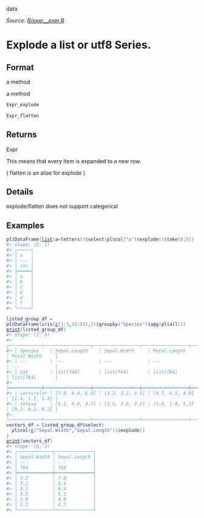 data

*Source: [R/expr__expr.R](https://github.com/pola-rs/r-polars/tree/main/R/expr__expr.R)*

# Explode a list or utf8 Series.

## Format

a method

a method

```r
Expr_explode

Expr_flatten
```

## Returns

Expr

This means that every item is expanded to a new row.

( flatten is an alias for explode )

## Details

explode/flatten does not support categorical

## Examples

<pre class='r-example'><code><span class='r-in'><span><span class='va'>pl</span><span class='op'>$</span><span class='fu'>DataFrame</span><span class='op'>(</span><span class='fu'><a href='https://rdrr.io/r/base/list.html'>list</a></span><span class='op'>(</span>a<span class='op'>=</span><span class='va'>letters</span><span class='op'>)</span><span class='op'>)</span><span class='op'>$</span><span class='fu'>select</span><span class='op'>(</span><span class='va'>pl</span><span class='op'>$</span><span class='fu'>col</span><span class='op'>(</span><span class='st'>"a"</span><span class='op'>)</span><span class='op'>$</span><span class='fu'>explode</span><span class='op'>(</span><span class='op'>)</span><span class='op'>$</span><span class='fu'>take</span><span class='op'>(</span><span class='fl'>0</span><span class='op'>:</span><span class='fl'>5</span><span class='op'>)</span><span class='op'>)</span></span></span>
<span class='r-out co'><span class='r-pr'>#&gt;</span> shape: (6, 1)</span>
<span class='r-out co'><span class='r-pr'>#&gt;</span> ┌─────┐</span>
<span class='r-out co'><span class='r-pr'>#&gt;</span> │ a   │</span>
<span class='r-out co'><span class='r-pr'>#&gt;</span> │ --- │</span>
<span class='r-out co'><span class='r-pr'>#&gt;</span> │ str │</span>
<span class='r-out co'><span class='r-pr'>#&gt;</span> ╞═════╡</span>
<span class='r-out co'><span class='r-pr'>#&gt;</span> │ a   │</span>
<span class='r-out co'><span class='r-pr'>#&gt;</span> │ b   │</span>
<span class='r-out co'><span class='r-pr'>#&gt;</span> │ c   │</span>
<span class='r-out co'><span class='r-pr'>#&gt;</span> │ d   │</span>
<span class='r-out co'><span class='r-pr'>#&gt;</span> │ e   │</span>
<span class='r-out co'><span class='r-pr'>#&gt;</span> │ f   │</span>
<span class='r-out co'><span class='r-pr'>#&gt;</span> └─────┘</span>
<span class='r-in'><span></span></span>
<span class='r-in'><span><span class='va'>listed_group_df</span> <span class='op'>=</span>  <span class='va'>pl</span><span class='op'>$</span><span class='fu'>DataFrame</span><span class='op'>(</span><span class='va'>iris</span><span class='op'>[</span><span class='fu'><a href='https://rdrr.io/r/base/c.html'>c</a></span><span class='op'>(</span><span class='fl'>1</span><span class='op'>:</span><span class='fl'>3</span>,<span class='fl'>51</span><span class='op'>:</span><span class='fl'>53</span><span class='op'>)</span>,<span class='op'>]</span><span class='op'>)</span><span class='op'>$</span><span class='fu'>groupby</span><span class='op'>(</span><span class='st'>"Species"</span><span class='op'>)</span><span class='op'>$</span><span class='fu'>agg</span><span class='op'>(</span><span class='va'>pl</span><span class='op'>$</span><span class='fu'>all</span><span class='op'>(</span><span class='op'>)</span><span class='op'>)</span></span></span>
<span class='r-in'><span><span class='fu'><a href='https://rdrr.io/r/base/print.html'>print</a></span><span class='op'>(</span><span class='va'>listed_group_df</span><span class='op'>)</span></span></span>
<span class='r-out co'><span class='r-pr'>#&gt;</span> shape: (2, 5)</span>
<span class='r-out co'><span class='r-pr'>#&gt;</span> ┌────────────┬─────────────────┬─────────────────┬─────────────────┬─────────────────┐</span>
<span class='r-out co'><span class='r-pr'>#&gt;</span> │ Species    ┆ Sepal.Length    ┆ Sepal.Width     ┆ Petal.Length    ┆ Petal.Width     │</span>
<span class='r-out co'><span class='r-pr'>#&gt;</span> │ ---        ┆ ---             ┆ ---             ┆ ---             ┆ ---             │</span>
<span class='r-out co'><span class='r-pr'>#&gt;</span> │ cat        ┆ list[f64]       ┆ list[f64]       ┆ list[f64]       ┆ list[f64]       │</span>
<span class='r-out co'><span class='r-pr'>#&gt;</span> ╞════════════╪═════════════════╪═════════════════╪═════════════════╪═════════════════╡</span>
<span class='r-out co'><span class='r-pr'>#&gt;</span> │ versicolor ┆ [7.0, 6.4, 6.9] ┆ [3.2, 3.2, 3.1] ┆ [4.7, 4.5, 4.9] ┆ [1.4, 1.5, 1.5] │</span>
<span class='r-out co'><span class='r-pr'>#&gt;</span> │ setosa     ┆ [5.1, 4.9, 4.7] ┆ [3.5, 3.0, 3.2] ┆ [1.4, 1.4, 1.3] ┆ [0.2, 0.2, 0.2] │</span>
<span class='r-out co'><span class='r-pr'>#&gt;</span> └────────────┴─────────────────┴─────────────────┴─────────────────┴─────────────────┘</span>
<span class='r-in'><span><span class='va'>vectors_df</span> <span class='op'>=</span> <span class='va'>listed_group_df</span><span class='op'>$</span><span class='fu'>select</span><span class='op'>(</span></span></span>
<span class='r-in'><span>  <span class='va'>pl</span><span class='op'>$</span><span class='fu'>col</span><span class='op'>(</span><span class='fu'><a href='https://rdrr.io/r/base/c.html'>c</a></span><span class='op'>(</span><span class='st'>"Sepal.Width"</span>,<span class='st'>"Sepal.Length"</span><span class='op'>)</span><span class='op'>)</span><span class='op'>$</span><span class='fu'>explode</span><span class='op'>(</span><span class='op'>)</span></span></span>
<span class='r-in'><span><span class='op'>)</span></span></span>
<span class='r-in'><span><span class='fu'><a href='https://rdrr.io/r/base/print.html'>print</a></span><span class='op'>(</span><span class='va'>vectors_df</span><span class='op'>)</span></span></span>
<span class='r-out co'><span class='r-pr'>#&gt;</span> shape: (6, 2)</span>
<span class='r-out co'><span class='r-pr'>#&gt;</span> ┌─────────────┬──────────────┐</span>
<span class='r-out co'><span class='r-pr'>#&gt;</span> │ Sepal.Width ┆ Sepal.Length │</span>
<span class='r-out co'><span class='r-pr'>#&gt;</span> │ ---         ┆ ---          │</span>
<span class='r-out co'><span class='r-pr'>#&gt;</span> │ f64         ┆ f64          │</span>
<span class='r-out co'><span class='r-pr'>#&gt;</span> ╞═════════════╪══════════════╡</span>
<span class='r-out co'><span class='r-pr'>#&gt;</span> │ 3.2         ┆ 7.0          │</span>
<span class='r-out co'><span class='r-pr'>#&gt;</span> │ 3.2         ┆ 6.4          │</span>
<span class='r-out co'><span class='r-pr'>#&gt;</span> │ 3.1         ┆ 6.9          │</span>
<span class='r-out co'><span class='r-pr'>#&gt;</span> │ 3.5         ┆ 5.1          │</span>
<span class='r-out co'><span class='r-pr'>#&gt;</span> │ 3.0         ┆ 4.9          │</span>
<span class='r-out co'><span class='r-pr'>#&gt;</span> │ 3.2         ┆ 4.7          │</span>
<span class='r-out co'><span class='r-pr'>#&gt;</span> └─────────────┴──────────────┘</span>
 </code></pre>